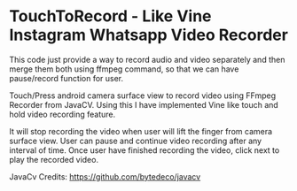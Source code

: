 TouchToRecord - Like Vine Instagram Whatsapp Video Recorder
=============

This code just provide a way to record audio and video separately and then merge them both using ffmpeg command, so that we can have pause/record function for user.

Touch/Press android camera surface view to record video using FFmpeg Recorder from JavaCV.
Using this I have implemented Vine like touch and hold video recording feature.

It will stop recording the video when user will lift the finger from camera surface view.
User can pause and continue video recording after any interval of time.
Once user have finished recording the video, click next to play the recorded video.


JavaCv Credits: https://github.com/bytedeco/javacv
